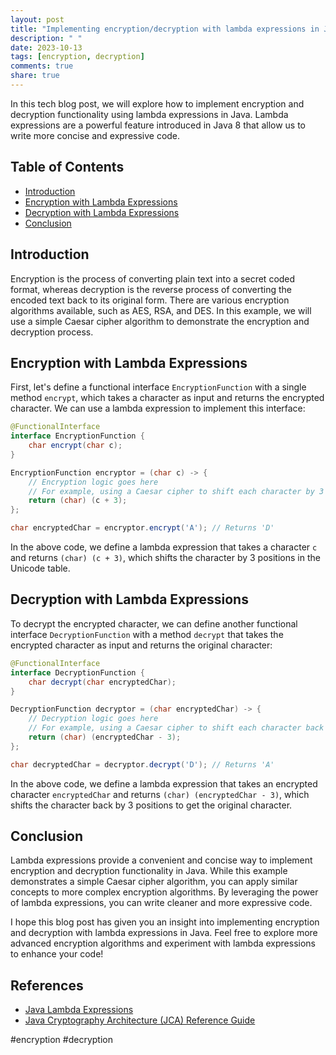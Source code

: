 ```yaml
---
layout: post
title: "Implementing encryption/decryption with lambda expressions in Java"
description: " "
date: 2023-10-13
tags: [encryption, decryption]
comments: true
share: true
---
```


In this tech blog post, we will explore how to implement encryption and decryption functionality using lambda expressions in Java. Lambda expressions are a powerful feature introduced in Java 8 that allow us to write more concise and expressive code. 

## Table of Contents
- [Introduction](#introduction)
- [Encryption with Lambda Expressions](#encryption-with-lambda-expressions)
- [Decryption with Lambda Expressions](#decryption-with-lambda-expressions)
- [Conclusion](#conclusion)

## Introduction

Encryption is the process of converting plain text into a secret coded format, whereas decryption is the reverse process of converting the encoded text back to its original form. There are various encryption algorithms available, such as AES, RSA, and DES. In this example, we will use a simple Caesar cipher algorithm to demonstrate the encryption and decryption process.

## Encryption with Lambda Expressions

First, let's define a functional interface `EncryptionFunction` with a single method `encrypt`, which takes a character as input and returns the encrypted character. We can use a lambda expression to implement this interface:

```java
@FunctionalInterface
interface EncryptionFunction {
    char encrypt(char c);
}

EncryptionFunction encryptor = (char c) -> {
    // Encryption logic goes here
    // For example, using a Caesar cipher to shift each character by 3 positions
    return (char) (c + 3);
};

char encryptedChar = encryptor.encrypt('A'); // Returns 'D'
```

In the above code, we define a lambda expression that takes a character `c` and returns `(char) (c + 3)`, which shifts the character by 3 positions in the Unicode table.

## Decryption with Lambda Expressions

To decrypt the encrypted character, we can define another functional interface `DecryptionFunction` with a method `decrypt` that takes the encrypted character as input and returns the original character:

```java
@FunctionalInterface
interface DecryptionFunction {
    char decrypt(char encryptedChar);
}

DecryptionFunction decryptor = (char encryptedChar) -> {
    // Decryption logic goes here
    // For example, using a Caesar cipher to shift each character back by 3 positions
    return (char) (encryptedChar - 3);
};

char decryptedChar = decryptor.decrypt('D'); // Returns 'A'
```

In the above code, we define a lambda expression that takes an encrypted character `encryptedChar` and returns `(char) (encryptedChar - 3)`, which shifts the character back by 3 positions to get the original character.

## Conclusion

Lambda expressions provide a convenient and concise way to implement encryption and decryption functionality in Java. While this example demonstrates a simple Caesar cipher algorithm, you can apply similar concepts to more complex encryption algorithms. By leveraging the power of lambda expressions, you can write cleaner and more expressive code.

I hope this blog post has given you an insight into implementing encryption and decryption with lambda expressions in Java. Feel free to explore more advanced encryption algorithms and experiment with lambda expressions to enhance your code!

## References
- [Java Lambda Expressions](https://docs.oracle.com/javase/tutorial/java/javaOO/lambdaexpressions.html)
- [Java Cryptography Architecture (JCA) Reference Guide](https://docs.oracle.com/en/java/javase/15/security/java-cryptography-architecture-jca-reference-guide.pdf)

#encryption #decryption